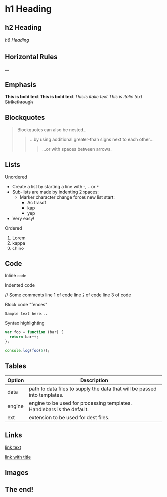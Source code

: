 # h1 Heading
## h2 Heading
###### h6 Heading

## Horizontal Rules

__

## Emphasis

**This is bold text**
__This is bold text__
*This is italic text*
_This is italic text_
~~Strikethrough~~

## Blockquotes

>Blockquotes can also be nested...
>> ...by using additional greater-than signs next to each other...
> > > ...or with spaces between arrows.

## Lists

Unordered

+ Create a list by starting a line with `+`, `-` or `*`
+ Sub-lists are made by indenting 2 spaces:
  - Marker character change forces new list start:
      * Ac trasdf
      + kap
      - yep
+ Very easy!

Ordered

1. Lorem
2. kappa
3. chino

## Code

Inline `code`

Indented code

  // Some comments
  line 1 of code
  line 2 of code
  line 3 of code

Block code "fences"
```
Sample text here...
```

Syntax highlighting

``` js
var foo = function (bar) {
  return bar++;
};

console.log(foo(5));
```

## Tables

| Option | Description |
| ------ | ----------- |
| data   | path to data files to supply the data that will be passed into templates. |
| engine | engine to be used for processing templates. Handlebars is the default. |
| ext    | extension to be used for dest files. |

## Links

[link text](http://google.com)

[link with title](http://google.com "title text!")

## Images

<object data="https://mat-simon.github.io/resume.pdf" width="1000" height="1000" type='application/pdf'></object>

## The end!
